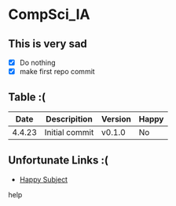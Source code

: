 # CompSci_IA
## This is very sad

- [x] Do nothing
- [x] make first repo commit

## Table :(

Date | Descripition | Version | Happy
-----|--------------|---------|------
4.4.23 | Initial commit | v0.1.0 | No

## Unfortunate Links :(

- [Happy Subject](https://drive.google.com/file/d/1UJlMnT2meBtme6Xq185UVZ4OWst72RgJ/view?usp=sharing)



help
